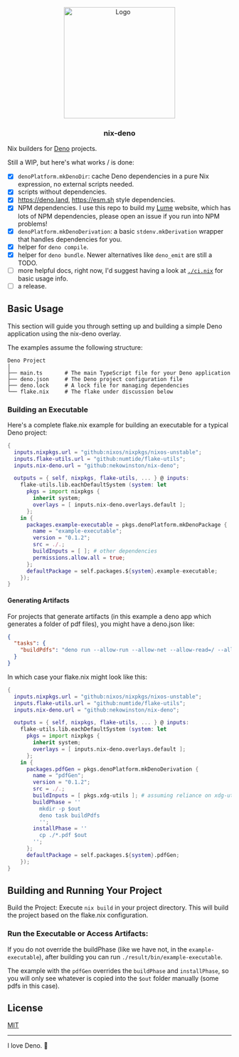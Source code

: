 <p align="center">
  <picture>
    <source media="(prefers-color-scheme: dark)" srcset="./.github/assets/nix-deno-dark.webp" width="250">
    <source media="(prefers-color-scheme: light)" srcset="./.github/assets/nix-deno-light.webp" width="250">
    <img alt="Logo" src="./.github/assets/nix-deno-dark.webp" width="250">
  </picture>
  <h3 align="center">nix-deno</h3>
</p>

Nix builders for [Deno](https://deno.land) projects.

Still a WIP, but here's what works / is done:

- [x] `denoPlatform.mkDenoDir`: cache Deno dependencies in a pure Nix expression, no external scripts needed.
- [x] scripts without dependencies.
- [x] https://deno.land, https://esm.sh style dependencies. 
- [x] NPM dependencies. I use this repo to build my [Lume](https://lume.land) website, which has lots of NPM dependencies, please open an issue if you run into NPM problems!
- [x] `denoPlatform.mkDenoDerivation`: a basic `stdenv.mkDerivation` wrapper that handles dependencies for you.
- [x] helper for `deno compile`.
- [x] helper for `deno bundle`. Newer alternatives like `deno_emit` are still a TODO.
- [ ] more helpful docs, right now, I'd suggest having a look at [`./ci.nix`](./ci.nix) for basic usage info.
- [ ] a release.

## Basic Usage
This section will guide you through setting up and building a simple Deno application using the nix-deno overlay. 

The examples assume the following structure:

```
Deno Project
│
├── main.ts       # The main TypeScript file for your Deno application
├── deno.json     # The Deno project configuration file
├── deno.lock     # A lock file for managing dependencies
└── flake.nix     # The flake under discussion below
```


### Building an Executable

Here's a complete flake.nix example for building an executable for a typical Deno project:

```nix
{
  inputs.nixpkgs.url = "github:nixos/nixpkgs/nixos-unstable";
  inputs.flake-utils.url = "github:numtide/flake-utils";
  inputs.nix-deno.url = "github:nekowinston/nix-deno";

  outputs = { self, nixpkgs, flake-utils, ... } @ inputs:
    flake-utils.lib.eachDefaultSystem (system: let
      pkgs = import nixpkgs {
        inherit system;
        overlays = [ inputs.nix-deno.overlays.default ];
      };
    in {
      packages.example-executable = pkgs.denoPlatform.mkDenoPackage {
        name = "example-executable";
        version = "0.1.2";
        src = ./.;
        buildInputs = [ ]; # other dependencies
        permissions.allow.all = true;
      };
      defaultPackage = self.packages.${system}.example-executable;
    });
}
```

#### Generating Artifacts
For projects that generate artifacts (in this example a deno app which generates a folder of pdf files), you might have a deno.json like:

```json
{
  "tasks": {
    "buildPdfs": "deno run --allow-run --allow-net --allow-read=/ --allow-write=. main.ts"
  }
}
``` 

In which case your flake.nix might look like this:

```nix
{
  inputs.nixpkgs.url = "github:nixos/nixpkgs/nixos-unstable";
  inputs.flake-utils.url = "github:numtide/flake-utils";
  inputs.nix-deno.url = "github:nekowinston/nix-deno";

  outputs = { self, nixpkgs, flake-utils, ... } @ inputs:
    flake-utils.lib.eachDefaultSystem (system: let
      pkgs = import nixpkgs {
        inherit system;
        overlays = [ inputs.nix-deno.overlays.default ];
      };
    in {
      packages.pdfGen = pkgs.denoPlatform.mkDenoDerivation {
        name = "pdfGen";
        version = "0.1.2";
        src = ./.;
        buildInputs = [ pkgs.xdg-utils ]; # assuming reliance on xdg-utils
        buildPhase = ''
          mkdir -p $out
          deno task buildPdfs
          '';
        installPhase = ''
          cp ./*.pdf $out
        '';
      };
      defaultPackage = self.packages.${system}.pdfGen;
    });
}
```

## Building and Running Your Project

Build the Project: Execute `nix build` in your project directory. This will build the project based on the flake.nix configuration.

### Run the Executable or Access Artifacts:

If you do not override the buildPhase (like we have not, in the `example-executable`), after building you can run `./result/bin/example-executable`.

The example with the `pdfGen` overrides the `buildPhase` and `installPhase`, so you will only see whatever is copied into the `$out` folder manually (some pdfs in this case).

## License

[MIT](./LICENSE)

---

I love Deno. 🥰
